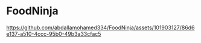 # FoodNinja


https://github.com/abdallamohamed334/FoodNinja/assets/101903127/86d6e137-a510-4ccc-95b0-49b3a33cfac5

